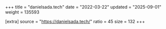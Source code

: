 +++
title = "danielsada.tech"
date = "2022-03-22"
updated = "2025-09-01"
weight = 135593

[extra]
source = "https://danielsada.tech/"
ratio = 45
size = 132
+++
